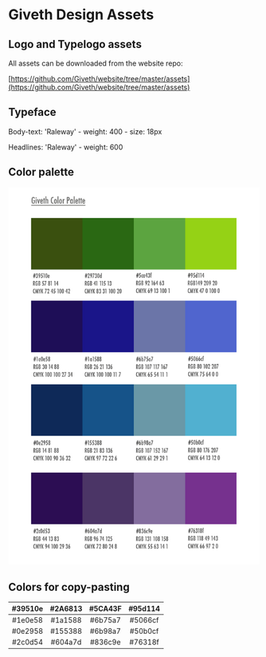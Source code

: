 # Giveth Design Assets

## Logo and Typelogo assets
  All assets can be downloaded from the website repo:

  [https://github.com/Giveth/website/tree/master/assets](https://github.com/Giveth/website/tree/master/assets)

## Typeface
  Body-text: 'Raleway' - weight: 400 - size: 18px

  Headlines: 'Raleway' - weight: 600

## Color palette

  ![The Giveth Color palette](../images/giveth-color-palette.jpg)

## Colors for copy-pasting

| \#39510e 	| \#2A6813 	| \#5CA43F 	| \#95d114 	|
|:-------:	|:-------:	|:-------:	|:-------:	|
| \#1e0e58 	| \#1a1588 	| \#6b75a7 	| \#5066cf 	|
| \#0e2958 	| \#155388 	| \#6b98a7 	| \#50b0cf 	|
| \#2c0d54 	| \#604a7d 	| \#836c9e 	| \#76318f 	|
